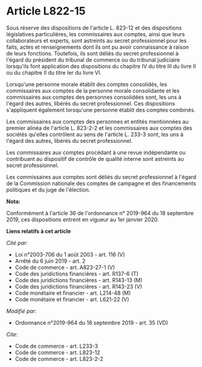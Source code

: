 # Article L822-15

Sous réserve des dispositions de l'article L. 823-12 et des dispositions législatives particulières, les commissaires aux
comptes, ainsi que leurs collaborateurs et experts, sont astreints au secret professionnel pour les faits, actes et
renseignements dont ils ont pu avoir connaissance à raison de leurs fonctions. Toutefois, ils sont déliés du secret
professionnel à l'égard du président du tribunal de commerce ou du   tribunal judiciaire lorsqu'ils font application des
dispositions du chapitre IV du titre III du livre II ou du chapitre II du titre Ier du livre VI. 

Lorsqu'une personne morale établit des comptes consolidés, les commissaires aux comptes de la personne morale consolidante et
les commissaires aux comptes des personnes consolidées sont, les uns à l'égard des autres, libérés du secret professionnel.
Ces dispositions s'appliquent également lorsqu'une personne établit des comptes combinés. 

Les commissaires aux comptes des personnes et entités mentionnées au premier alinéa de l'article L. 823-2-2 et les
commissaires aux comptes des sociétés qu'elles contrôlent au sens de l'article L. 233-3 sont, les uns à l'égard des autres,
libérés du secret professionnel. 

Les commissaires aux comptes procédant à une revue indépendante ou contribuant au dispositif de contrôle de qualité interne
sont astreints au secret professionnel. 

Les commissaires aux comptes sont déliés du secret professionnel à l'égard de la Commission nationale des comptes de campagne
et des financements politiques et du juge de l'élection.

**Nota:**

Conformément à l'article 36 de l'ordonnance n° 2019-964 du 18 septembre 2019, ces dispositions entrent en vigueur au 1er
janvier 2020.

**Liens relatifs à cet article**

_Cité par_:

  - Loi n°2003-706 du 1 août 2003 - art. 116 (V)
  - Arrêté du 6 juin 2019 - art. 2
  - Code de commerce - art. A823-27-1 (V)
  - Code des juridictions financières - art. R137-6 (T)
  - Code des juridictions financières - art. R143-13 (M)
  - Code des juridictions financières - art. R143-23 (V)
  - Code monétaire et financier - art. L214-48 (M)
  - Code monétaire et financier - art. L621-22 (V)

_Modifié par_:

  - Ordonnance n°2019-964 du 18 septembre 2019 - art. 35 (VD)

_Cite_:

  - Code de commerce - art. L233-3
  - Code de commerce - art. L823-12
  - Code de commerce - art. L823-2-2
